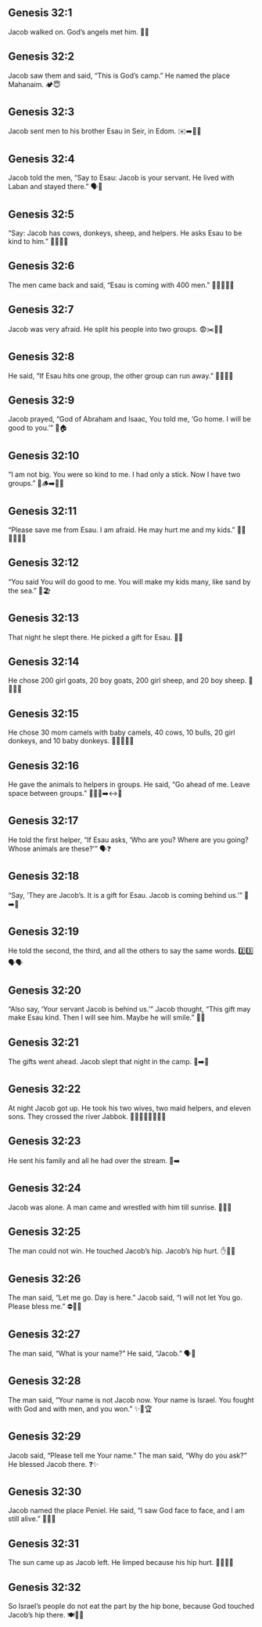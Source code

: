 ## Genesis 32:1
Jacob walked on. God’s angels met him. 👣😇
## Genesis 32:2
Jacob saw them and said, “This is God’s camp.” He named the place Mahanaim. 🏕️😇
## Genesis 32:3
Jacob sent men to his brother Esau in Seir, in Edom. ✉️➡️👱‍♂️
## Genesis 32:4
Jacob told the men, “Say to Esau: Jacob is your servant. He lived with Laban and stayed there.” 🗣️👋
## Genesis 32:5
“Say: Jacob has cows, donkeys, sheep, and helpers. He asks Esau to be kind to him.” 🐄🐑🐴🤝
## Genesis 32:6
The men came back and said, “Esau is coming with 400 men.” 🚶‍♂️👥👥👥
## Genesis 32:7
Jacob was very afraid. He split his people into two groups. 😨✂️👥👥
## Genesis 32:8
He said, “If Esau hits one group, the other group can run away.” 🏃‍♂️🏃‍♀️
## Genesis 32:9
Jacob prayed, “God of Abraham and Isaac, You told me, ‘Go home. I will be good to you.’” 🙏🏠
## Genesis 32:10
“I am not big. You were so kind to me. I had only a stick. Now I have two groups.” 🙏🪵➡️👥👥
## Genesis 32:11
“Please save me from Esau. I am afraid. He may hurt me and my kids.” 🛟😟👨‍👩‍👧‍👦
## Genesis 32:12
“You said You will do good to me. You will make my kids many, like sand by the sea.” 🌊🏖️
## Genesis 32:13
That night he slept there. He picked a gift for Esau. 🌙🎁
## Genesis 32:14
He chose 200 girl goats, 20 boy goats, 200 girl sheep, and 20 boy sheep. 🐐🐐🐏🐑
## Genesis 32:15
He chose 30 mom camels with baby camels, 40 cows, 10 bulls, 20 girl donkeys, and 10 baby donkeys. 🐪🐪🐄🐂🐴
## Genesis 32:16
He gave the animals to helpers in groups. He said, “Go ahead of me. Leave space between groups.” 🚶‍♂️🐑➡️↔️🐑
## Genesis 32:17
He told the first helper, “If Esau asks, ‘Who are you? Where are you going? Whose animals are these?’” 🗣️❓
## Genesis 32:18
“Say, ‘They are Jacob’s. It is a gift for Esau. Jacob is coming behind us.’” 🎁➡️🙂
## Genesis 32:19
He told the second, the third, and all the others to say the same words. 2️⃣3️⃣🗣️🗣️
## Genesis 32:20
“Also say, ‘Your servant Jacob is behind us.’” Jacob thought, “This gift may make Esau kind. Then I will see him. Maybe he will smile.” 🙂🎁
## Genesis 32:21
The gifts went ahead. Jacob slept that night in the camp. 🎁➡️🌙
## Genesis 32:22
At night Jacob got up. He took his two wives, two maid helpers, and eleven sons. They crossed the river Jabbok. 🌙🚶‍♂️👨‍👩‍👦‍👦🌊
## Genesis 32:23
He sent his family and all he had over the stream. 🌉➡️
## Genesis 32:24
Jacob was alone. A man came and wrestled with him till sunrise. 🤼‍♂️🌅
## Genesis 32:25
The man could not win. He touched Jacob’s hip. Jacob’s hip hurt. ✋🦴😣
## Genesis 32:26
The man said, “Let me go. Day is here.” Jacob said, “I will not let You go. Please bless me.” ⛔🌅🙏
## Genesis 32:27
The man said, “What is your name?” He said, “Jacob.” 🗣️📛
## Genesis 32:28
The man said, “Your name is not Jacob now. Your name is Israel. You fought with God and with men, and you won.” ✨📛🏆
## Genesis 32:29
Jacob said, “Please tell me Your name.” The man said, “Why do you ask?” He blessed Jacob there. ❓✨
## Genesis 32:30
Jacob named the place Peniel. He said, “I saw God face to face, and I am still alive.” 📍👀🙏
## Genesis 32:31
The sun came up as Jacob left. He limped because his hip hurt. 🌅🚶‍♂️💢
## Genesis 32:32
So Israel’s people do not eat the part by the hip bone, because God touched Jacob’s hip there. 🍽️🚫🦴
